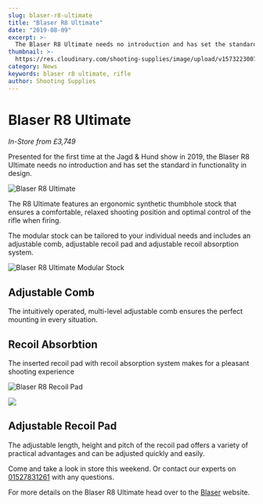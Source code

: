 ```yaml
---
slug: blaser-r8-ultimate
title: "Blaser R8 Ultimate"
date: "2019-08-09"
excerpt: >-
  The Blaser R8 Ultimate needs no introduction and has set the standard in functionality in design.
thumbnail: >-
  https://res.cloudinary.com/shooting-supplies/image/upload/v1573223007/Blog/Blase-R8-Ultimate-GOTW_zmfgft.jpg
category: News
keywords: blaser r8 ultimate, rifle
author: Shooting Supplies
---
```


# **Blaser R8 Ultimate**

_In-Store from £3,749_

Presented for the first time at the Jagd & Hund show in 2019, the Blaser R8 Ultimate needs no introduction and has set the standard in functionality in design.

![Blaser R8 Ultimate](https://res.cloudinary.com/shooting-supplies/image/upload/v1573223301/guns/Blaser-R8-Ultimate_y4khm5_nq7big.jpg)

The R8 Ultimate features an ergonomic synthetic thumbhole stock that ensures a comfortable, relaxed shooting position and optimal control of the rifle when firing.

The modular stock can be tailored to your individual needs and includes an adjustable comb, adjustable recoil pad and adjustable recoil absorption system.

![Blaser R8 Ultimate Modular Stock](https://res.cloudinary.com/shooting-supplies/image/upload/v1573223303/guns/Blaser-R8-Ultimate3_v9p1gq_uxgrej.jpg)

## Adjustable Comb

The intuitively operated, multi-level adjustable comb ensures the perfect mounting in every situation.

## Recoil Absorbtion

The inserted recoil pad with recoil absorption system makes for a pleasant shooting experience

![Blaser R8 Recoil Pad](https://res.cloudinary.com/shooting-supplies/image/upload/v1573223304/guns/Blaser-R8-Ultimate4_vedifl_gtjtfh.jpg)

![](https://res.cloudinary.com/shooting-supplies/image/upload/v1573223306/guns/Blaser-R8-Ultimate5_aeruns_qaekw5.jpg)

## Adjustable Recoil Pad

The adjustable length, height and pitch of the recoil pad offers a variety of practical advantages and can be adjusted quickly and easily.

Come and take a look in store this weekend. Or contact our experts on [01527831261](tel:01527831261) with any questions.

For more details on the Blaser R8 Ultimate head over to the [Blaser](https://www.blaser.de/en/product-news/r8-ultimate/) website.
